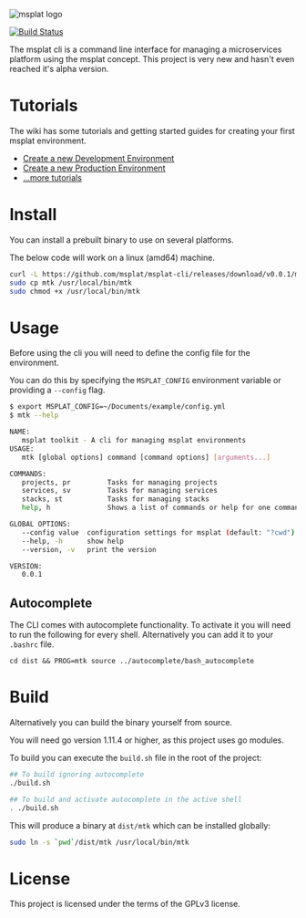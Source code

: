 ![msplat logo](https://raw.githubusercontent.com/msplat/branding/master/msplat-logo-nameonly-sm.png)

[![Build Status](https://travis-ci.org/msplat/msplat-cli.svg?branch=master)](https://travis-ci.org/msplat/msplat-cli)

The msplat cli is a command line interface for managing a microservices platform using the msplat concept. This project is very new and hasn't even reached it's alpha version.

# Tutorials
The wiki has some tutorials and getting started guides for creating your first msplat environment.

- [Create a new Development Environment](https://github.com/msplat/msplat-cli/wiki/Create-a-new-development-environment)
- [Create a new Production Environment](https://github.com/msplat/msplat-cli/wiki/Create-a-production-environment)
- [...more tutorials](https://github.com/msplat/msplat-cli/wiki)

# Install
You can install a prebuilt binary to use on several platforms.

The below code will work on a linux (amd64) machine.

```bash
curl -L https://github.com/msplat/msplat-cli/releases/download/v0.0.1/mtk-v0.0.1-linux-amd64 --output mtk
sudo cp mtk /usr/local/bin/mtk
sudo chmod +x /usr/local/bin/mtk
```

# Usage
Before using the cli you will need to define the config file for the environment.

You can do this by specifying the `MSPLAT_CONFIG` environment variable or providing a `--config` flag.

```bash
$ export MSPLAT_CONFIG=~/Documents/example/config.yml
$ mtk --help

NAME:
   msplat toolkit - A cli for managing msplat environments
USAGE:
   mtk [global options] command [command options] [arguments...]

COMMANDS:
   projects, pr         Tasks for managing projects
   services, sv         Tasks for managing services
   stacks, st           Tasks for managing stacks
   help, h              Shows a list of commands or help for one command

GLOBAL OPTIONS:
   --config value  configuration settings for msplat (default: "?cwd") [$MSPLAT_CONFIG]
   --help, -h      show help
   --version, -v   print the version

VERSION:
   0.0.1
```

## Autocomplete
The CLI comes with autocomplete functionality. To activate it you will need to run the following for every shell. Alternatively you can add it to your `.bashrc` file.

```
cd dist && PROG=mtk source ../autocomplete/bash_autocomplete
```

# Build
Alternatively you can build the binary yourself from source.

You will need go version 1.11.4 or higher, as this project uses go modules.

To build you can execute the `build.sh` file in the root of the project:
```bash
## To build ignoring autocomplete
./build.sh

## To build and activate autocomplete in the active shell
. ./build.sh
```

This will produce a binary at `dist/mtk` which can be installed globally:
```bash
sudo ln -s `pwd`/dist/mtk /usr/local/bin/mtk
```

# License
This project is licensed under the terms of the GPLv3 license.
